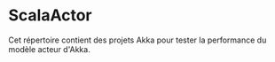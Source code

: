 # ScalaActor

Cet répertoire contient des projets Akka pour tester la performance du modèle acteur d'Akka. 
